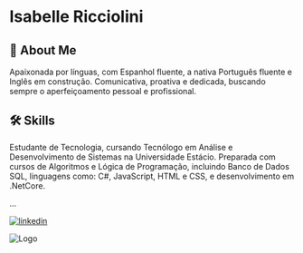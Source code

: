 # Isabelle Ricciolini

## 🚀 About Me

Apaixonada por línguas, com Espanhol fluente, a nativa Português fluente e Inglês em construção. Comunicativa, proativa e dedicada, buscando sempre o aperfeiçoamento pessoal e profissional.

## 🛠 Skills

Estudante de Tecnologia, cursando Tecnólogo em 
Análise e Desenvolvimento de Sistemas na Universidade
 Estácio. Preparada com cursos de Algoritmos e Lógica
 de Programação, incluindo Banco de Dados SQL, linguagens
 como: C#, JavaScript, HTML e CSS, e desenvolvimento em
  .NetCore.

...

  [![linkedin](https://img.shields.io/badge/linkedin-0A66C2?style=for-the-badge&logo=linkedin&logoColor=white)](www.linkedin.com/in/isabelle-vasconcelos-ricciolini)

  ![Logo](https://cdn.shortpixel.ai/client/q_lqip,ret_wait,w_800,h_800/https://deploystore.com.br/wp-content/uploads/2020/04/mulher-programando-capa.png)
